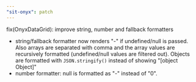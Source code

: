 ```yaml
---
"sit-onyx": patch
---
```


fix(OnyxDataGrid): improve string, number and fallback formatters

- string/fallback formatter now renders "-" if undefined/null is passed. Also arrays are separated with comma and the array values are recursively formatted (undefined/null values are filtered out). Objects are formatted with `JSON.stringify()` instead of showing "[object Object]"
- number formatter: null is formatted as "-" instead of "0".

